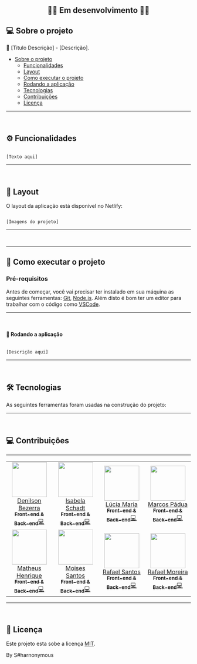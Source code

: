 <h1 align="center"S#harnonymous</h1>			
<br />

<h2 align="center">🚧🚀 Em desenvolvimento 🚀🚧</h2>

## 💻 Sobre o projeto

💪 [Titulo Descrição] - [Descrição].

<!--ts-->

- [Sobre o projeto](#-sobre-o-projeto)
  - [Funcionalidades](#%EF%B8%8F-funcionalidades)
  - [Layout](#-layout)
  - [Como executar o projeto](#-como-executar-o-projeto)
  - [Rodando a aplicação](#-rodando-a-aplicação)
  - [Tecnologias](#-tecnologias)
  - [Contribuições](#-contribuições)
  - [Licença](#-licença)
  <!--te-->

---

<br />

## ⚙️ Funcionalidades

```

[Texto aqui]

```

---

<br />

## 🎨 Layout

O layout da aplicação está disponível no Netlify:

```

[Imagens do projeto]

```

---

<br />

---

## 🚀 Como executar o projeto

### Pré-requisitos

Antes de começar, você vai precisar ter instalado em sua máquina as seguintes ferramentas:
[Git](https://git-scm.com), [Node.js](https://nodejs.org/en/).
Além disto é bom ter um editor para trabalhar com o código como [VSCode](https://code.visualstudio.com/).

---

<br />

#### 🧭 Rodando a aplicação

```

[Descrição aqui]

```

---

<br />

## 🛠 Tecnologias

As seguintes ferramentas foram usadas na construção do projeto:

---

<br />

## 💻 Contribuições

---

<table>
<tr>
  <td align="center">
    <a href="https://github.com/denilsonbezerra" class="circle">
      <img src="https://avatars.githubusercontent.com/u/97971798?v=4" width="95"/> 
    <br />
      Denilson Bezerra<br/><sub><b>Front-end & Back-end</b></sub></a><a href="https://imalearningplace.com/" title="Imã Learning Place">💻</a></a>
  </td>
 
 <td align="center">
    <a href="https://github.com/IsabelaSchadt">
      <img src="https://avatars.githubusercontent.com/u/116990892?v=4" width="95"/> 
    <br />
      Isabela Schadt<br/><sub><b>Front-end & Back-end</b></sub></a><a href="https://imalearningplace.com/" title="Imã Learning Place">💻</a></a>
 </td>
 
  <td align="center">
    <a href="https://github.com/LuciaSantos81">
      <img src="https://avatars.githubusercontent.com/u/113800812?v=4" width="95"/> 
  <br />
      Lúcia Maria<br/><sub><b>Front-end & Back-end</b></sub></a><a href="https://imalearningplace.com/" title="Imã Learning Place">💻</a></a>
  </td>
  
  <td align="center">
    <a href="https://github.com/maarcosrx">
    <img src="https://avatars.githubusercontent.com/u/53311469?v=4" width="95"/> 
  <br />
      Marcos Pádua<br/><sub><b>Front-end & Back-end</b></sub></a><a href="https://imalearningplace.com/" title="Imã Learning Place">💻</a></a>
   </td>
</tr>
  
<tr>  
   <td align="center">
     <a href="https://github.com/MatheusHenrique95">
      <img src="https://avatars.githubusercontent.com/u/115824012?v=4" width="95"/> 
    <br />
      Matheus Henrique<br/><sub><b>Front-end & Back-end</b></sub></a><a href="https://imalearningplace.com/" title="Imã Learning Place">💻</a></a>
   </td>

  <td align="center">
    <a href="https://github.com/denilsonbezerra">
      <img src="https://avatars.githubusercontent.com/u/72143562?v=4" width="95"/> 
  <br />
      Moises Santos<br/><sub><b>Front-end & Back-end</b></sub></a><a href="https://imalearningplace.com/" title="Imã Learning Place">💻</a></a>
  </td>
 
  <td align="center">
    <a href="https://github.com/RafaelSantos22">
      <img src="https://avatars.githubusercontent.com/u/98282656?v=4" width="95"/> 
  <br />
    Rafael Santos<br/><sub><b>Front-end & Back-end</b></sub></a><a href="https://imalearningplace.com/" title="Imã Learning Place">💻</a></a>
  </td>
 
  <td align="center">
   <a href="https://github.com/RafaeltiMoreira">
    <img src="https://avatars.githubusercontent.com/u/52933778?v=4" width="95"/> 
  <br />
    Rafael Moreira<br/><sub><b>Front-end & Back-end</b></sub></a><a href="https://imalearningplace.com/" title="Imã Learning Place">💻</a>
  </td>
</tr>

</table>
 
---

<br />

## 📝 Licença

Este projeto esta sobe a licença [MIT](https://github.com/RafaeltiMoreira/sharnonymous-bank-ima/blob/main/LICENSE).

By S#harnonymous
